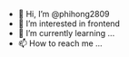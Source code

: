 - 👋 Hi, I’m @phihong2809
- 👀 I’m interested in frontend 
- 🌱 I’m currently learning ...
- 📫 How to reach me ...

<!---
phihong2809/phihong2809 is a ✨ special ✨ repository because its `README.md` (this file) appears on your GitHub profile.
You can click the Preview link to take a look at your changes.
--->
